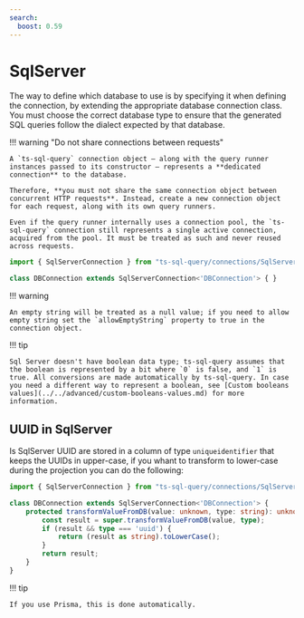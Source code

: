 ```yaml
---
search:
  boost: 0.59
---
```

# SqlServer

The way to define which database to use is by specifying it when defining the connection, by extending the appropriate database connection class. You must choose the correct database type to ensure that the generated SQL queries follow the dialect expected by that database.

!!! warning "Do not share connections between requests"

    A `ts-sql-query` connection object — along with the query runner instances passed to its constructor — represents a **dedicated connection** to the database.

    Therefore, **you must not share the same connection object between concurrent HTTP requests**. Instead, create a new connection object for each request, along with its own query runners.

    Even if the query runner internally uses a connection pool, the `ts-sql-query` connection still represents a single active connection, acquired from the pool. It must be treated as such and never reused across requests.

```ts
import { SqlServerConnection } from "ts-sql-query/connections/SqlServerConnection";

class DBConnection extends SqlServerConnection<'DBConnection'> { }
```

!!! warning

    An empty string will be treated as a null value; if you need to allow empty string set the `allowEmptyString` property to true in the connection object.

!!! tip

    Sql Server doesn't have boolean data type; ts-sql-query assumes that the boolean is represented by a bit where `0` is false, and `1` is true. All conversions are made automatically by ts-sql-query. In case you need a different way to represent a boolean, see [Custom booleans values](../../advanced/custom-booleans-values.md) for more information.

## UUID in SqlServer

Is SqlServer UUID are stored in a column of type `uniqueidentifier` that keeps the UUIDs in upper-case, if you whant to transform to lower-case during the projection you can do the following:

```ts
import { SqlServerConnection } from "ts-sql-query/connections/SqlServerConnection";

class DBConnection extends SqlServerConnection<'DBConnection'> { 
    protected transformValueFromDB(value: unknown, type: string): unknown {
        const result = super.transformValueFromDB(value, type);
        if (result && type === 'uuid') {
            return (result as string).toLowerCase();
        }
        return result;
    }
}
```

!!! tip

    If you use Prisma, this is done automatically.
